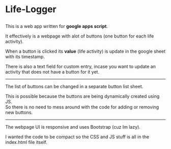 # Life-Logger<p>

This is a web app written for <b>google apps script</b>.<p>
It effectively is a webpage with alot of buttons (one button for each life activity).<p>
  </t>When a button is clicked its <b>value</b> (life activity) is update in the google sheet with its timestamp.<p>
  </t>There is also a text field for custom entry, incase you want to update an activity that does not have a button for it yet.<p>
<hr>
The list of buttons can be changed in a separate button list sheet.</p>
This is possible because the buttons are being dynamically created using JS.<br>
So there is no need to mess around with the code for adding or removing new buttons.</p>
<hr>
The webpage UI is responsive and uses Bootstrap (cuz Im lazy).</p>
I wanted the code to be compact so the CSS and JS stuff is all in the index.html file itself.

